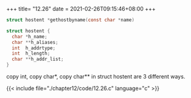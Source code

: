+++
title= "12.26"
date = 2021-02-26T09:15:46+08:00
+++

```c
struct hostent *gethostbyname(const char *name)

struct hostent {
  char *h_name;
  char **h_aliases;
  int  h_addrtype;
  int  h_length;
  char **h_addr_list;
}
```

copy int, copy char*, copy char** in struct hostent are 3 different ways.

{{< include file="./chapter12/code/12.26.c" language="c" >}}
